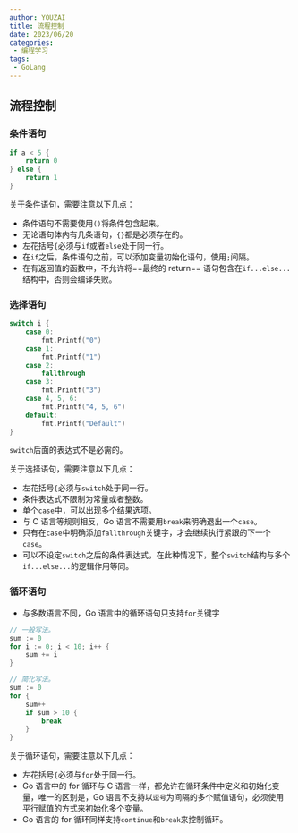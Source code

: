 ```yaml
---
author: YOUZAI
title: 流程控制
date: 2023/06/20
categories:
 - 编程学习
tags:
 - GoLang
---
```


## 流程控制

### 条件语句

```go
if a < 5 { 
    return 0
} else { 
    return 1 
}
```

关于条件语句，需要注意以下几点：

* 条件语句不需要使用`()`将条件包含起来。
* 无论语句体内有几条语句，`{}`都是必须存在的。
* 左花括号`{`必须与`if`或者`else`处于同一行。
* 在`if`之后，条件语句之前，可以添加变量初始化语句，使用`;`间隔。
* 在有返回值的函数中，不允许将==最终的 return== 语句包含在`if...else...`结构中，否则会编译失败。

### 选择语句

```go
switch i { 
    case 0:
		fmt.Printf("0") 
    case 1: 
    	fmt.Printf("1") 
    case 2: 
    	fallthrough 
    case 3: 
    	fmt.Printf("3") 
    case 4, 5, 6: 
    	fmt.Printf("4, 5, 6") 
    default: 
    	fmt.Printf("Default") 
}
```

`switch`后面的表达式不是必需的。

关于选择语句，需要注意以下几点：

* 左花括号`{`必须与`switch`处于同一行。
* 条件表达式不限制为常量或者整数。
* 单个`case`中，可以出现多个结果选项。
* 与 C 语言等规则相反，Go 语言不需要用`break`来明确退出一个`case`。
* 只有在`case`中明确添加`fallthrough`关键字，才会继续执行紧跟的下一个`case`。
* 可以不设定`switch`之后的条件表达式，在此种情况下，整个`switch`结构与多个`if...else...`的逻辑作用等同。

### 循环语句

* 与多数语言不同，Go 语言中的循环语句只支持`for`关键字

```go
// 一般写法。
sum := 0 
for i := 0; i < 10; i++ { 
    sum += i
}

// 简化写法。
sum := 0
for {
	sum++
	if sum > 10 {
		break
	}
}
```

关于循环语句，需要注意以下几点：

* 左花括号`{`必须与`for`处于同一行。
* Go 语言中的 for 循环与 C 语言一样，都允许在循环条件中定义和初始化变量，唯一的区别是，Go 语言不支持以`逗号`为间隔的多个赋值语句，必须使用平行赋值的方式来初始化多个变量。
* Go 语言的 for 循环同样支持`continue`和`break`来控制循环。
